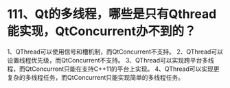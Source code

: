 # 111、Qt的多线程，哪些是只有Qthread能实现，QtConcurrent办不到的？

1、QThread可以使用信号和槽机制，而QtConcurrent不支持。
2、QThread可以设置线程优先级，而QtConcurrent不支持。
3、QThread可以实现跨平台多线程，而QtConcurrent只能在支持C++11的平台上实现。
4、QThread可以实现更复杂的多线程任务，而QtConcurrent只能实现简单的多线程任务。
